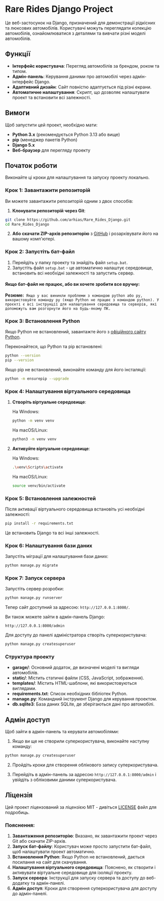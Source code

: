 # Rare Rides Django Project

Це веб-застосунок на Django, призначений для демонстрації рідкісних та люксових автомобілів. Користувачі можуть переглядати колекцію автомобілів, ознайомлюватися з деталями та вивчати різні моделі автомобілів.

## Функції

- **Інтерфейс користувача**: Перегляд автомобілів за брендом, роком та типом.
- **Адмін-панель**: Керування даними про автомобілі через адмін-інтерфейс Django.
- **Адаптивний дизайн**: Сайт повністю адаптується під різні екрани.
- **Автоматичне налаштування**: Скрипт, що дозволяє налаштувати проект та встановити всі залежності.

## Вимоги

Щоб запустити цей проект, необхідно мати:

- **Python 3.x** (рекомендується Python 3.13 або вище)
- **pip** (менеджер пакетів Python)
- **Django 5.x**
- **Веб-браузер** для перегляду проекту

## Початок роботи

Виконайте ці кроки для налаштування та запуску проекту локально.

### Крок 1: Завантажити репозиторій

Ви можете завантажити репозиторій одним з двох способів:

1. **Клонувати репозиторій через Git**:

```bash
git clone https://github.com/arhias/Rare_Rides_Django.git
cd Rare_Rides_Django
```

2. **Або скачати ZIP-архів репозиторію** з [GitHub](https://github.com/arhias/Rare_Rides_Django) і розархівувати його на вашому комп'ютері.

### Крок 2: Запустіть бат-файл

1. Перейдіть у папку проекту та знайдіть файл `setup.bat`.
2. Запустіть файл `setup.bat` - це автоматично налаштує середовище, встановить всі необхідні залежності та запустить сервер.

#### **Якщо бат-файл не працює, або ви хочете зробити все вручну:**
**Резюме:**`
Якщо у вас виникли проблеми з командою python або py, використовуйте команду py (якщо Python не працює з командою python).
У проєкті є всі інструкції для налаштування середовища та серверів, які допоможуть вам розгорнути його на будь-якому ПК.`
### Крок 3: Встановлення Python

Якщо Python не встановлений, завантажте його з [офіційного сайту Python](https://www.python.org/downloads/).

Переконайтеся, що Python та pip встановлені:

```bash
python --version
pip --version
```

Якщо pip не встановлений, виконайте команду для його інсталяції:

```bash
python -m ensurepip --upgrade
```

### Крок 4: Налаштування віртуального середовища

1. **Створіть віртуальне середовище**:

   На Windows:
   ```bash
   python -m venv venv
   ```

   На macOS/Linux:
   ```bash
   python3 -m venv venv
   ```

2. **Активуйте віртуальне середовище**:

   На Windows:
   ```bash
   .\venv\Scripts\activate
   ```

   На macOS/Linux:
   ```bash
   source venv/bin/activate
   ```

### Крок 5: Встановлення залежностей

Після активації віртуального середовища встановіть усі необхідні залежності:

```bash
pip install -r requirements.txt
```

Це встановить Django та всі інші залежності.

### Крок 6: Налаштування бази даних

Запустіть міграції для налаштування бази даних:

```bash
python manage.py migrate
```

### Крок 7: Запуск сервера

Запустіть сервер розробки:

```bash
python manage.py runserver
```

Тепер сайт доступний за адресою: `http://127.0.0.1:8000/`.

Ви також можете зайти в адмін-панель Django:

```
http://127.0.0.1:8000/admin
```

Для доступу до панелі адміністратора створіть суперкористувача:

```bash
python manage.py createsuperuser
```

### Структура проекту

- **garage/**: Основний додаток, де визначені моделі та вигляди автомобілів.
- **static/**: Містить статичні файли (CSS, JavaScript, зображення).
- **templates/**: Містить HTML-шаблони, які використовуються виглядами.
- **requirements.txt**: Список необхідних бібліотек Python.
- **manage.py**: Командний інструмент Django для керування проектом.
- **db.sqlite3**: База даних SQLite, де зберігаються дані про автомобілі.

## Адмін доступ

Щоб зайти в адмін-панель та керувати автомобілями:

1. Якщо ви ще не створили суперкористувача, виконайте наступну команду:

```bash
python manage.py createsuperuser
```

2. Пройдіть кроки для створення облікового запису суперкористувача.

3. Перейдіть в адмін-панель за адресою `http://127.0.0.1:8000/admin` і увійдіть з обліковими даними суперкористувача.

## Ліцензія

Цей проект ліцензований за ліцензією MIT - дивіться [LICENSE](LICENSE) файл для подробиць.


### Пояснення:

1. **Завантаження репозиторію**: Вказано, як завантажити проект через Git або скачати ZIP-архів.
2. **Запуск бат-файлу**: Користувач може просто запустити бат-файл, щоб налаштувати проект автоматично.
3. **Встановлення Python**: Якщо Python не встановлений, дається посилання на сайт для скачування.
4. **Налаштування віртуального середовища**: Пояснено, як створити і активувати віртуальне середовище для ізоляції проекту.
5. **Запуск сервера**: Інструкції для запуску сервера та доступу до веб-додатку та адмін-панелі.
6. **Адмін доступ**: Кроки для створення суперкористувача для доступу до адмін-панелі.
